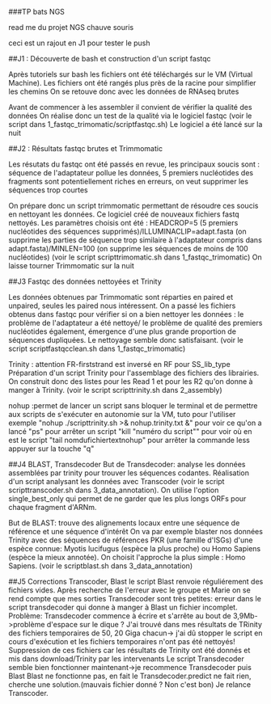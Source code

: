 ###TP bats NGS

read me du projet NGS chauve souris

ceci est un rajout en J1 pour tester le push

##J1 : Découverte de bash et construction d'un script fastqc

  Après tutoriels sur bash les fichiers ont été téléchargés sur le VM (Virtual Machine).
Les fichiers ont été rangés plus près de la racine pour simplifier les chemins
On se retouve donc avec les données de RNAseq brutes

  Avant de commencer à les assembler il convient de vérifier la qualité des données
On réalise donc un test de la qualité via le logiciel fastqc (voir le script dans 1_fastqc_trimomatic/scriptfastqc.sh)
Le logiciel a été lancé sur la nuit

##J2 : Résultats fastqc brutes et Trimmomatic

  Les résutats du fastqc ont été passés en revue, les principaux soucis sont : séquence de l'adaptateur pollue les données, 5 premiers nucléotides des fragments sont potentiellement riches en erreurs, on veut supprimer les séquences trop courtes
  
  On prépare donc un script trimmomatic permettant de résoudre ces soucis en nettoyant les données. Ce logiciel créé de nouveaux fichiers fastq nettoyés. Les paramètres choisis ont été : HEADCROP=5 (5 premiers nucléotides des séquences supprimés)/ILLUMINACLIP=adapt.fasta (on supprime les parties de séquence trop similaire à l'adaptateur compris dans adapt.fasta)/MINLEN=100 (on supprime les séquences de moins de 100 nucléotides) (voir le script scripttrimomatic.sh dans 1_fastqc_trimomatic)
On laisse tourner Trimmomatic sur la nuit

##J3 Fastqc des données nettoyées et Trinity

  Les données obtenues par Trimmomatic sont réparties en paired et unpaired, seules les paired nous intéressent.
On a passé les fichiers obtenus dans fastqc pour vérifier si on a bien nettoyer les données : le problème de l'adaptateur a été nettoyé/ le problème de qualité des premiers nucléotides également, émergence d'une plus grande proportion de séquences dupliquées. Le nettoyage semble donc satisfaisant. (voir le script scriptfastqcclean.sh dans 1_fastqc_trimomatic)

  Trinity : attention FR-firststrand est inversé en RF pour SS_lib_type 
Préparation d'un script Trinity pour l'assemblage des fichiers des librairies. On construit donc des listes pour les Read 1 et pour les R2 qu'on donne à manger à Trinity. (voir le script scripttrinity.sh dans 2_assembly) 

  nohup :permet de lancer un script sans bloquer le terminal et de permettre aux scripts de s'exécuter en autonomie sur la VM,  tuto pour l'utiliser exemple "nohup ./scripttrinity.sh >& nohup.trinity.txt &" pour voir ce qu'on a lancé "ps" pour arrêter un script "kill "numéro du script"" pour voir où en est le script "tail nomdufichiertextnohup" pour arrêter la commande less appuyer sur la touche "q"
  
##J4 BLAST, Transdecoder
But de Transdecoder: analyse les données assemblées par trinity pour trouver les séquences codantes. Réalisation d'un script analysant les données avec Transcoder (voir le script scripttranscoder.sh dans 3_data_annotation). On utilise l'option single_best_only qui permet de ne garder que les plus longs ORFs pour chaque fragment d'ARNm.

But de BLAST: trouve des alignements locaux entre une séquence de référence et une séquence d'intérêt
On va par exemple blaster nos données Trinity avec des séquences de références PKR (une famille d'ISGs) d'une espèce connue: Myotis lucifugus (espèce la plus proche) ou Homo Sapiens (espèce la mieux annotée). On choisit l'approche la plus simple : Homo Sapiens. (voir le scriptblast.sh dans 3_data_annotation)

##J5 Corrections Transcoder, Blast
le script Blast renvoie réguliérement des fichiers vides. Après recherche de l'erreur avec le groupe et Marie on se rend compte que mes sorties Transdecoder sont très petites: erreur dans le script transdecoder qui donne à manger à Blast un fichier incomplet.
Problème: Transdecoder commence à écrire et s'arrête au bout de 3,9Mb->problème d'espace sur le dique ? J'ai trouvé dans mes résultats de TRinity des fichiers temporaires de 50, 20 Giga chacun-> j'ai dû stopper le script en cours d'exécution et les fichiers temporaires n'ont pas été nettoyés! Suppression de ces fichiers car les résultats de Trinity ont été donnés et mis dans download/Trinity par les intervenants
Le script Transdecoder semble bien fonctionner maintenant->je recommence Transdecoder puis Blast
Blast ne fonctionne pas, en fait le Transdecoder.predict ne fait rien, cherche une solution.(mauvais fichier donné ? Non c'est bon) Je relance Transcoder.